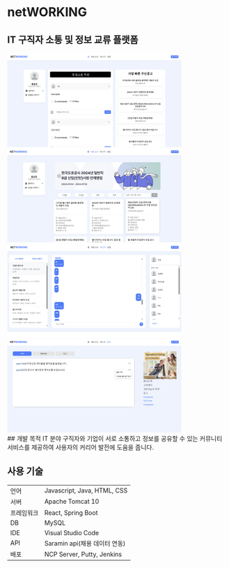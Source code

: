 # netWORKING

## IT 구직자 소통 및 정보 교류 플랫폼

<div>
    <img src="src/assets/images/readme_main.png" width="400" height="215" style="display: inline-block; margin-right: 10px;"/>
    <img src="src/assets/images/readme_job.png" width="400" height="215"style="display: inline-block; margin-right: 10px;"/>
    </br>
    <img src="src/assets/images/readme_chat.png" width="400" height="215" style="display: inline-block; margin-right: 10px;"/>
    <img src="src/assets/images/readme_noti.png" width="400" height="215" style="display: inline-block; margin-right: 10px;"/>
</div>
## 개발 목적
IT 분야 구직자와 기업이 서로 소통하고 정보를 공유할 수 있는 커뮤니티 서비스를 제공하여 사용자의 커리어 발전에 도움을 줍니다.

## 사용 기술

<table>
  <tr>
    <td>언어</td>
    <td>Javascript, Java, HTML, CSS</td>
  </tr>
  <tr>
    <td>서버</td>
    <td>Apache Tomcat 10</td>
  </tr>
  <tr>
    <td>프레임워크</td>
    <td>React, Spring Boot</td>
  </tr>
  <tr>
    <td>DB</td>
    <td>MySQL</td>
  </tr>
  <tr>
    <td>IDE</td>
    <td>Visual Studio Code</td>
  </tr>
  <tr>
    <td>API</td>
    <td>Saramin api(채용 데이터 연동)</td>
  </tr>
  <tr>
    <td>배포</td>
    <td>NCP Server, Putty, Jenkins</td>
  </tr>
</table>
